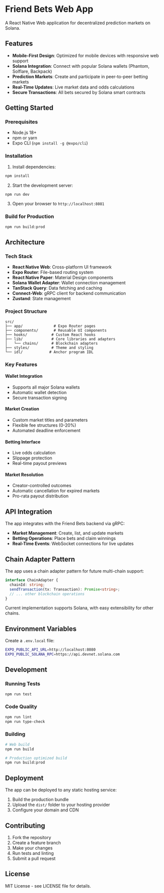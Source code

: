 # Friend Bets Web App

A React Native Web application for decentralized prediction markets on Solana.

## Features

- **Mobile-First Design**: Optimized for mobile devices with responsive web support
- **Solana Integration**: Connect with popular Solana wallets (Phantom, Solflare, Backpack)
- **Prediction Markets**: Create and participate in peer-to-peer betting markets
- **Real-Time Updates**: Live market data and odds calculations
- **Secure Transactions**: All bets secured by Solana smart contracts

## Getting Started

### Prerequisites

- Node.js 18+ 
- npm or yarn
- Expo CLI (`npm install -g @expo/cli`)

### Installation

1. Install dependencies:
```bash
npm install
```

2. Start the development server:
```bash
npm run dev
```

3. Open your browser to `http://localhost:8081`

### Build for Production

```bash
npm run build:prod
```

## Architecture

### Tech Stack

- **React Native Web**: Cross-platform UI framework
- **Expo Router**: File-based routing system
- **React Native Paper**: Material Design components
- **Solana Wallet Adapter**: Wallet connection management
- **TanStack Query**: Data fetching and caching
- **Connect-Web**: gRPC client for backend communication
- **Zustand**: State management

### Project Structure

```
src/
├── app/              # Expo Router pages
├── components/       # Reusable UI components
├── hooks/           # Custom React hooks
├── lib/             # Core libraries and adapters
│   └── chains/      # Blockchain adapters
├── styles/          # Theme and styling
└── idl/            # Anchor program IDL
```

### Key Features

#### Wallet Integration
- Supports all major Solana wallets
- Automatic wallet detection
- Secure transaction signing

#### Market Creation
- Custom market titles and parameters
- Flexible fee structures (0-20%)
- Automated deadline enforcement

#### Betting Interface
- Live odds calculation
- Slippage protection
- Real-time payout previews

#### Market Resolution
- Creator-controlled outcomes
- Automatic cancellation for expired markets
- Pro-rata payout distribution

## API Integration

The app integrates with the Friend Bets backend via gRPC:

- **Market Management**: Create, list, and update markets
- **Betting Operations**: Place bets and claim winnings  
- **Real-Time Events**: WebSocket connections for live updates

## Chain Adapter Pattern

The app uses a chain adapter pattern for future multi-chain support:

```typescript
interface ChainAdapter {
  chainId: string;
  sendTransaction(tx: Transaction): Promise<string>;
  // ... other blockchain operations
}
```

Current implementation supports Solana, with easy extensibility for other chains.

## Environment Variables

Create a `.env.local` file:

```bash
EXPO_PUBLIC_API_URL=http://localhost:8080
EXPO_PUBLIC_SOLANA_RPC=https://api.devnet.solana.com
```

## Development

### Running Tests

```bash
npm run test
```

### Code Quality

```bash
npm run lint
npm run type-check
```

### Building

```bash
# Web build
npm run build

# Production optimized build  
npm run build:prod
```

## Deployment

The app can be deployed to any static hosting service:

1. Build the production bundle
2. Upload the `dist/` folder to your hosting provider
3. Configure your domain and CDN

## Contributing

1. Fork the repository
2. Create a feature branch
3. Make your changes
4. Run tests and linting
5. Submit a pull request

## License

MIT License - see LICENSE file for details.